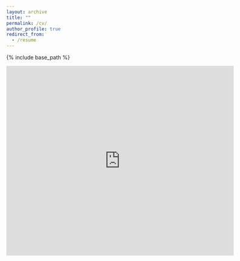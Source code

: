 ```yaml
---
layout: archive
title: ""
permalink: /cv/
author_profile: true
redirect_from:
  - /resume
---
```


{% include base_path %}

<embed src="https://hoangnpb.com/files/MyCV.pdf" type="application/pdf" width="600px" height="500px" />
